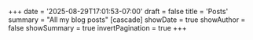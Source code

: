 +++
date = '2025-08-29T17:01:53-07:00'
draft = false
title = 'Posts'
summary = "All my blog posts"
[cascade]
showDate = true
showAuthor = false
showSummary = true
invertPagination = true
+++
